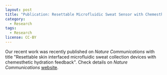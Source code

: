 ```yaml
---
layout: post
title: "Publication: Resettable Microfluidic Sweat Sensor with Chemesthetic Feedback"
category:
  - Research
tags:
  - Research
license: CC-BY
---
```


Our recent work was recently published on *Nature Communications* with title "Resettable skin interfaced microfluidic sweat collection devices with chemesthetic hydration feedback". Check details on *Nature Communications* [website](https://www.nature.com/articles/s41467-019-13431-8). 

